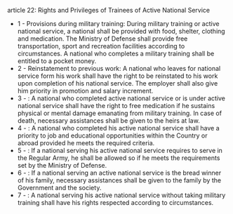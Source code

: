 article 22: Rights and Privileges of Trainees of Active National Service

<ul>
			<li>1 - Provisions during military training: During military training or active national service, a national shall be provided with food, shelter, clothing and medication. The Ministry of Defense shall provide free transportation, sport and recreation facilities according to circumstances. A national who completes a military training shall be entitled to a pocket money.<ul>
			</ul></li>			<li>2 - Reinstatement to previous work: A national who leaves for national service form his work shall have the right to be reinstated to his work upon completion of his national service. The employer shall also give him priority in promotion and salary increment.<ul>
			</ul></li>			<li>3 - : A national who completed active national service or is under active national service shall have the right to free medication if he sustains physical or mental damage emanating from military training. In case of death, necessary assistances shall be given to the heirs at law. <ul>
			</ul></li>			<li>4 - : A national who completed his active national service shall have a priority to job and educational opportunities within the Country or abroad provided he meets the required criteria.<ul>
			</ul></li>			<li>5 - : If a national serving his active national service requires to serve in the Regular Army, he shall be allowed so if he meets the requirements set by the Ministry of Defense.<ul>
			</ul></li>			<li>6 - : If a national serving an active national service is the bread winner of his family, necessary assistances shall be given to the family by the Government and the society. <ul>
			</ul></li>			<li>7 - : A national serving his active national service without taking military training shall have his rights respected according to circumstances.<ul>
			</ul></li></ul>